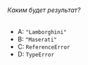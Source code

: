 ###### Каким будет результат?

-   A: `"Lamborghini"`
-   B: `"Maserati"`
-   C: `ReferenceError`
-   D: `TypeError`
